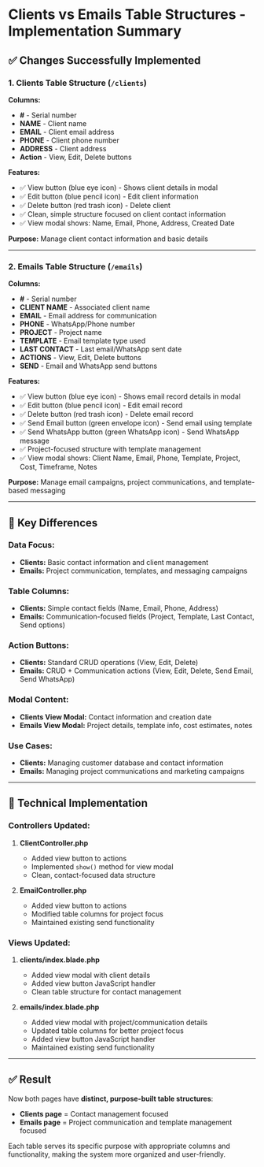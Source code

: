 # Clients vs Emails Table Structures - Implementation Summary

## ✅ Changes Successfully Implemented

### 1. **Clients Table Structure** (`/clients`)

**Columns:**
- **#** - Serial number
- **NAME** - Client name
- **EMAIL** - Client email address
- **PHONE** - Client phone number
- **ADDRESS** - Client address
- **Action** - View, Edit, Delete buttons

**Features:**
- ✅ View button (blue eye icon) - Shows client details in modal
- ✅ Edit button (blue pencil icon) - Edit client information
- ✅ Delete button (red trash icon) - Delete client
- ✅ Clean, simple structure focused on client contact information
- ✅ View modal shows: Name, Email, Phone, Address, Created Date

**Purpose:** Manage client contact information and basic details

---

### 2. **Emails Table Structure** (`/emails`)

**Columns:**
- **#** - Serial number
- **CLIENT NAME** - Associated client name
- **EMAIL** - Email address for communication
- **PHONE** - WhatsApp/Phone number
- **PROJECT** - Project name
- **TEMPLATE** - Email template type used
- **LAST CONTACT** - Last email/WhatsApp sent date
- **ACTIONS** - View, Edit, Delete buttons
- **SEND** - Email and WhatsApp send buttons

**Features:**
- ✅ View button (blue eye icon) - Shows email record details in modal
- ✅ Edit button (blue pencil icon) - Edit email record
- ✅ Delete button (red trash icon) - Delete email record
- ✅ Send Email button (green envelope icon) - Send email using template
- ✅ Send WhatsApp button (green WhatsApp icon) - Send WhatsApp message
- ✅ Project-focused structure with template management
- ✅ View modal shows: Client Name, Email, Phone, Template, Project, Cost, Timeframe, Notes

**Purpose:** Manage email campaigns, project communications, and template-based messaging

---

## 🔄 Key Differences

### **Data Focus:**
- **Clients:** Basic contact information and client management
- **Emails:** Project communication, templates, and messaging campaigns

### **Table Columns:**
- **Clients:** Simple contact fields (Name, Email, Phone, Address)
- **Emails:** Communication-focused fields (Project, Template, Last Contact, Send options)

### **Action Buttons:**
- **Clients:** Standard CRUD operations (View, Edit, Delete)
- **Emails:** CRUD + Communication actions (View, Edit, Delete, Send Email, Send WhatsApp)

### **Modal Content:**
- **Clients View Modal:** Contact information and creation date
- **Emails View Modal:** Project details, template info, cost estimates, notes

### **Use Cases:**
- **Clients:** Managing customer database and contact information
- **Emails:** Managing project communications and marketing campaigns

---

## 🎯 Technical Implementation

### **Controllers Updated:**
1. **ClientController.php**
   - Added view button to actions
   - Implemented `show()` method for view modal
   - Clean, contact-focused data structure

2. **EmailController.php**
   - Added view button to actions
   - Modified table columns for project focus
   - Maintained existing send functionality

### **Views Updated:**
1. **clients/index.blade.php**
   - Added view modal with client details
   - Added view button JavaScript handler
   - Clean table structure for contact management

2. **emails/index.blade.php**
   - Added view modal with project/communication details
   - Updated table columns for better project focus
   - Added view button JavaScript handler
   - Maintained existing send functionality

---

## ✅ Result

Now both pages have **distinct, purpose-built table structures**:

- **Clients page** = Contact management focused
- **Emails page** = Project communication and template management focused

Each table serves its specific purpose with appropriate columns and functionality, making the system more organized and user-friendly.